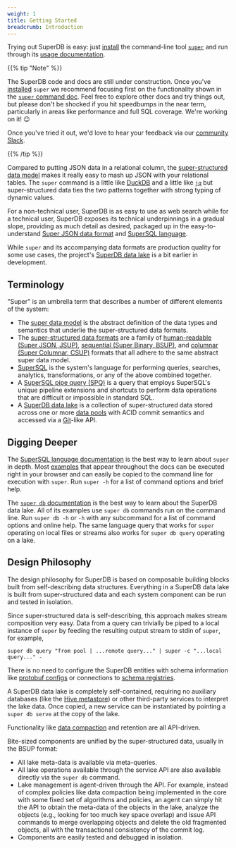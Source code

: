 ```yaml
---
weight: 1
title: Getting Started
breadcrumb: Introduction
---
```


Trying out SuperDB is easy: just [install](install.md) the command-line tool
[`super`](commands/super.md) and run through its [usage documentation](commands/super.md).

{{% tip "Note" %}}

The SuperDB code and docs are still under construction. Once you've
[installed](install.md) `super` we
recommend focusing first on the functionality shown in the
[`super` command doc](commands/super.md). Feel free to explore other docs and
try things out, but please don't be shocked if you hit speedbumps in the near
term, particularly in areas like performance and full SQL coverage. We're
working on it! 😉

Once you've tried it out, we'd love to hear your feedback via
our [community Slack](https://www.brimdata.io/join-slack/).

{{% /tip %}}

Compared to putting JSON data in a relational column, the
[super-structured data model](formats/data-model.md) makes it really easy to
mash up JSON with your relational tables.  The `super` command is a little
like [DuckDB](https://duckdb.org/) and a little like
[`jq`](https://stedolan.github.io/jq/) but super-structured data ties the
two patterns together with strong typing of dynamic values.

For a non-technical user, SuperDB is as easy to use as web search
while for a technical user, SuperDB exposes its technical underpinnings
in a gradual slope, providing as much detail as desired,
packaged up in the easy-to-understand
[Super JSON data format](formats/jsup.md) and
[SuperSQL language](language/_index.md).

While `super` and its accompanying data formats are production quality for some use cases, the project's
[SuperDB data lake](commands/super-db.md) is a bit earlier in development.

## Terminology

"Super" is an umbrella term that describes
a number of different elements of the system:
* The [super data model](formats/data-model.md) is the abstract definition of the data types and semantics
that underlie the super-structured data formats.
* The [super-structured data formats](formats/_index.md) are a family of
[human-readable (Super JSON, JSUP)](formats/jsup.md),
[sequential (Super Binary, BSUP)](formats/bsup.md), and
[columnar (Super Columnar, CSUP)](formats/csup.md) formats that all adhere to the
same abstract super data model.
* [SuperSQL](language/_index.md) is the system's language for performing
queries, searches, analytics, transformations, or any of the above combined together.
* A [SuperSQL pipe query (SPQ)](language/overview.md) is a query that
employs SuperSQL's unique pipeline extensions and shortcuts to perform data
operations that are difficult or impossible in standard SQL.
* A [SuperDB data lake](commands/super-db.md) is a collection of super-structured data stored
across one or more [data pools](commands/super-db.md#data-pools) with ACID commit semantics and
accessed via a [Git](https://git-scm.com/)-like API.

## Digging Deeper

The [SuperSQL language documentation](language/_index.md)
is the best way to learn about `super` in depth. Most
[examples](commands/super.md#examples) that appear throughout the docs can be
executed right in your browser and can easily be copied to the command line
for execution with `super`. Run `super -h` for a list of command options and
brief help.

The [`super db` documentation](commands/super-db.md)
is the best way to learn about the SuperDB data lake.
All of its examples use `super db` commands run on the command line.
Run `super db -h` or `-h` with any subcommand for a list of command options
and online help.  The same language query that works for `super` operating
on local files or streams also works for `super db query` operating on a lake.

## Design Philosophy

The design philosophy for SuperDB is based on composable building blocks
built from self-describing data structures.  Everything in a SuperDB data lake
is built from super-structured data and each system component can be run and tested in isolation.

Since super-structured data is self-describing, this approach makes stream composition
very easy.  Data from a query can trivially be piped to a local
instance of `super` by feeding the resulting output stream to stdin of `super`, for example,
```
super db query "from pool | ...remote query..." | super -c "...local query..." -
```
There is no need to configure the SuperDB entities with schema information
like [protobuf configs](https://developers.google.com/protocol-buffers/docs/proto3)
or connections to
[schema registries](https://docs.confluent.io/platform/current/schema-registry/index.html).

A SuperDB data lake is completely self-contained, requiring no auxiliary databases
(like the [Hive metastore](https://hive.apache.org/development/gettingstarted))
or other third-party services to interpret the lake data.
Once copied, a new service can be instantiated by pointing a `super db serve`
at the copy of the lake.

Functionality like [data compaction](commands/super-db.md#manage) and retention are all API-driven.

Bite-sized components are unified by the super-structured data, usually in the BSUP format:
* All lake meta-data is available via meta-queries.
* All lake operations available through the service API are also available
directly via the `super db` command.
* Lake management is agent-driven through the API.  For example, instead of complex policies
like data compaction being implemented in the core with some fixed set of
algorithms and policies, an agent can simply hit the API to obtain the meta-data
of the objects in the lake, analyze the objects (e.g., looking for too much
key space overlap) and issue API commands to merge overlapping objects
and delete the old fragmented objects, all with the transactional consistency
of the commit log.
* Components are easily tested and debugged in isolation.
